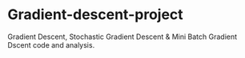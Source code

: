 # Gradient-descent-project
Gradient Descent, Stochastic Gradient Descent &amp; Mini Batch Gradient Dscent code and analysis.
